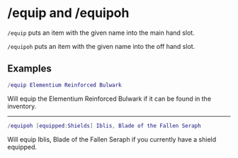 # /equip and /equipoh

`/equip` puts an item with the given name into the main hand slot.

`/equipoh` puts an item with the given name into the off hand slot.

## Examples

```lua
/equip Elementium Reinforced Bulwark
```

Will equip the Elementium Reinforced Bulwark if it can be found in the inventory.

---

```lua
/equipoh [equipped:Shields] Iblis, Blade of the Fallen Seraph
```

Will equip Iblis, Blade of the Fallen Seraph if you currently have a shield equipped.